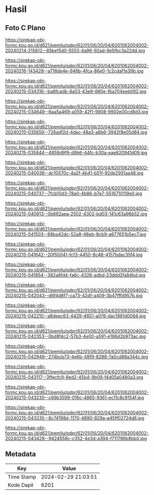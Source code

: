 # Hasil

## Foto C Plano

https://sirekap-obj-formc.kpu.go.id/d621/pemilu/pdpr/62/01/06/20/04/6201062004002-20240214-215812--85be15d0-5553-4a96-92ad-9e5fbc3a22dd.jpg

https://sirekap-obj-formc.kpu.go.id/d621/pemilu/pdpr/62/01/06/20/04/6201062004002-20240216-143428--a718de4e-946b-4fca-86e0-1c2cdaf1e39b.jpg

https://sirekap-obj-formc.kpu.go.id/d621/pemilu/pdpr/62/01/06/20/04/6201062004002-20240215-034316--ba8fcadb-8a03-43e9-880e-fba704eeb092.jpg

https://sirekap-obj-formc.kpu.go.id/d621/pemilu/pdpr/62/01/06/20/04/6201062004002-20240215-034649--6aa5a469-a059-42f1-9908-9902e00cd8d3.jpg

https://sirekap-obj-formc.kpu.go.id/d621/pemilu/pdpr/62/01/06/20/04/6201062004002-20240215-035659--726adf2d-4dec-48a3-a6b6-3942f8e05d84.jpg

https://sirekap-obj-formc.kpu.go.id/d621/pemilu/pdpr/62/01/06/20/04/6201062004002-20240215-035844--4859d9f9-d9b6-44fc-b30a-eae820941d09.jpg

https://sirekap-obj-formc.kpu.go.id/d621/pemilu/pdpr/62/01/06/20/04/6201062004002-20240215-040036--dc10570c-4a2f-4b41-b51f-92de2931aa48.jpg

https://sirekap-obj-formc.kpu.go.id/d621/pemilu/pdpr/62/01/06/20/04/6201062004002-20240215-040737--7fcb10d3-78a0-4b86-b7e7-5516710119e0.jpg

https://sirekap-obj-formc.kpu.go.id/d621/pemilu/pdpr/62/01/06/20/04/6201062004002-20240215-040913--0b692aea-2502-4302-bd03-141c63a96b52.jpg

https://sirekap-obj-formc.kpu.go.id/d621/pemilu/pdpr/62/01/06/20/04/6201062004002-20240215-041503--88ba42dc-52a8-48eb-8cb9-a677651b5ec7.jpg

https://sirekap-obj-formc.kpu.go.id/d621/pemilu/pdpr/62/01/06/20/04/6201062004002-20240215-041642--20f50041-fcf3-4450-8c48-4157bdac35f4.jpg

https://sirekap-obj-formc.kpu.go.id/d621/pemilu/pdpr/62/01/06/20/04/6201062004002-20240215-041854--382a8fd4-fa6c-4326-adbd-23ddd2fa84bd.jpg

https://sirekap-obj-formc.kpu.go.id/d621/pemilu/pdpr/62/01/06/20/04/6201062004002-20240215-042043--d6f4d8f7-ca73-42df-a409-3b47fffd957b.jpg

https://sirekap-obj-formc.kpu.go.id/d621/pemilu/pdpr/62/01/06/20/04/6201062004002-20240215-042210--a6deec63-4429-4651-a076-dac1891d0084.jpg

https://sirekap-obj-formc.kpu.go.id/d621/pemilu/pdpr/62/01/06/20/04/6201062004002-20240215-042353--0bd8f4c2-57b3-4e00-a591-e196d2b973ac.jpg

https://sirekap-obj-formc.kpu.go.id/d621/pemilu/pdpr/62/01/06/20/04/6201062004002-20240215-042949--274bcb73-4e6b-48f9-8288-7a0cd88a344c.jpg

https://sirekap-obj-formc.kpu.go.id/d621/pemilu/pdpr/62/01/06/20/04/6201062004002-20240215-043117--3ffecfc9-8ed2-45b4-9b09-f4d05a0480a3.jpg

https://sirekap-obj-formc.kpu.go.id/d621/pemilu/pdpr/62/01/06/20/04/6201062004002-20240215-043230--c69b3599-016c-4865-9361-ec11c8c9154f.jpg

https://sirekap-obj-formc.kpu.go.id/d621/pemilu/pdpr/62/01/06/20/04/6201062004002-20240215-043335--8c74198d-1170-4890-829a-a45ff02724d6.jpg

https://sirekap-obj-formc.kpu.go.id/d621/pemilu/pdpr/62/01/06/20/04/6201062004002-20240215-043428--9424558c-c352-4e3d-a394-f711786b8bb0.jpg


## Metadata

| Key        | Value               |
| ---------- | ------------------- |
| Time Stamp | 2024-02-29 21:03:51 |
| Kode Dapil | 6201                |



